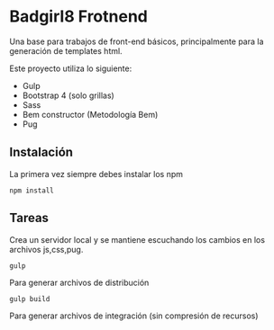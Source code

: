 # Badgirl8 Frotnend

Una base para trabajos de front-end básicos, principalmente para la generación de templates html.

Este proyecto utiliza lo siguiente:

- Gulp
- Bootstrap 4 (solo grillas)
- Sass
- Bem constructor (Metodología Bem)
- Pug

## Instalación
La primera vez siempre debes instalar los npm

```
npm install
```

## Tareas
Crea un servidor local y se mantiene escuchando los cambios en los archivos js,css,pug.

```
gulp
```

Para generar archivos de distribución

```
gulp build
```

Para generar archivos de integración (sin compresión de recursos)
